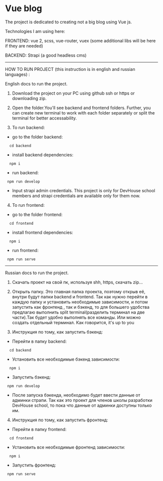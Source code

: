 # Vue blog

The project is dedicated to creating not a big blog using Vue js.

Technologies I am using here:

  FRONTEND: vue 2, scss, vue-router, vuex (some additional libs will be here if they are needed)
  
  BACKEND: Strapi (a good headless cms)
  
-------------------------------------------
  HOW TO RUN PROJECT (this instruction is in english and russian languages) :
  
  English docs to run the project.

  
  1) Download the project on your PC using github ssh or https or downloading zip.

  2) Open the folder.You'll see backend and frontend folders. Further, you can create new terminal to work with each folder separately or
  split the terminal for better accessability.
  
  3) To run backend:
  * go to the folder backend:
  
  ```
    cd backend
  ```
  
  * install backend dependencies: 
  ```
    npm i
  ```

  * run backend:
  ```
   npm run develop
```
*  Input strapi admin credentials. This project is only for DevHouse school members and strapi credentials are available only for them now.

4) To run frontend:

  * go to the folder frontend:
  
  ```
    cd frontend
  ```
  
  * install frontend dependencies: 
  ```
    npm i
  ```

  * run frontend:
  ```
   npm run serve
```
-------------------------------------
Russian docs to run the project.

1) Скачать проект на свой пк, используя shh, https, скачать zip...

2) Открыть папку. Это главная папка проекта, поэтому открыв её, внутри будут папки backend и frontend. Так как нужно перейти в каждую папку
   и установить необходимые зависимости, и потом запустить как фронтенд , так и бэкенд, то для большего удобства предлагаю выполнить split terminal(разделить терминал на две части).Так будет удобно выполнять все команды. Или можно создать отдельный терминал. Как говорится, it's up to you
  
  3) Инструкция по тому, как запустить бэкенд:
  * Перейти в папку backend:
  
  ```
    cd backend
  ```
  
  * Установить все необходимые бэкенд зависимости: 
  ```
    npm i
  ```

  * Запустить бэкенд:
  ```
   npm run develop
```
*  После запуска бэкенда, необходимо будет ввести данные от админки страпи. Так как это проект для членов школы разработки DevHouse school, то пока что данные от админки доступны только им.

4) Инструкция по тому, как запустить фронтенд:

  * Перейти в папку frontend:
  
  ```
    cd frontend
  ```
  
  * Установить все необходимые фронтенд зависимости: 
  ```
    npm i
  ```

  * Запустить фронтенд:
  ```
   npm run serve
```




    
